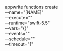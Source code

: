 appwrite functions create \
        --name="[NAME]" \
        --execute="" \
        --runtime="swift-5.5" \
        --vars="{}" \
        --events="" \
        --schedule="" \
        --timeout="1"
